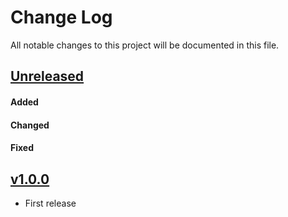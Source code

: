 # Change Log
All notable changes to this project will be documented in this file.

## [Unreleased]
#### Added

#### Changed

#### Fixed

## [v1.0.0]
- First release

[Unreleased]: https://github.com/CESNET/remoteuserssl-simplesamlphp-module/tree/master
[v1.0.0]: https://github.com/CESNET/remoteuserssl-simplesamlphp-module/tree/v1.0.0
